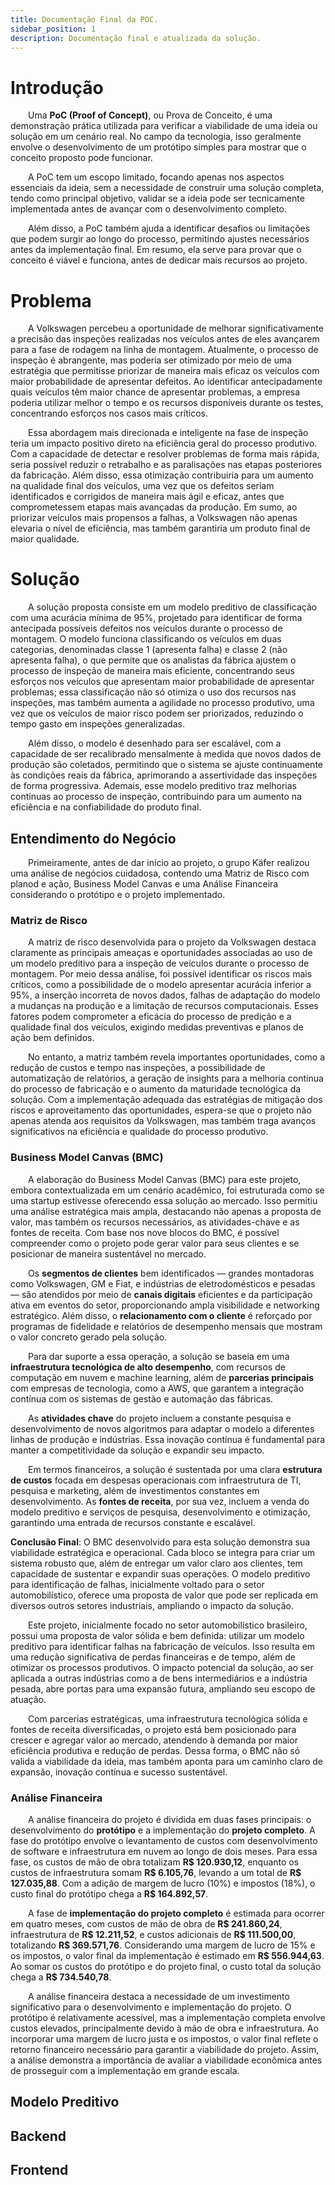 ```yaml
---
title: Documentação Final da POC.
sidebar_position: 1
description: Documentação final e atualizada da solução.
---
```


# Introdução

&emsp;&emsp;Uma **PoC (Proof of Concept)**, ou Prova de Conceito, é uma demonstração prática utilizada para verificar a viabilidade de uma ideia ou solução em um cenário real. No campo da tecnologia, isso geralmente envolve o desenvolvimento de um protótipo simples para mostrar que o conceito proposto pode funcionar.

&emsp;&emsp;A PoC tem um escopo limitado, focando apenas nos aspectos essenciais da ideia, sem a necessidade de construir uma solução completa, tendo como principal objetivo, validar se a ideia pode ser tecnicamente implementada antes de avançar com o desenvolvimento completo.

&emsp;&emsp;Além disso, a PoC também ajuda a identificar desafios ou limitações que podem surgir ao longo do processo, permitindo ajustes necessários antes da implementação final. Em resumo, ela serve para provar que o conceito é viável e funciona, antes de dedicar mais recursos ao projeto.

# Problema

&emsp;&emsp;A Volkswagen percebeu a oportunidade de melhorar significativamente a precisão das inspeções realizadas nos veículos antes de eles avançarem para a fase de rodagem na linha de montagem. Atualmente, o processo de inspeção é abrangente, mas poderia ser otimizado por meio de uma estratégia que permitisse priorizar de maneira mais eficaz os veículos com maior probabilidade de apresentar defeitos. Ao identificar antecipadamente quais veículos têm maior chance de apresentar problemas, a empresa poderia utilizar melhor o tempo e os recursos disponíveis durante os testes, concentrando esforços nos casos mais críticos.

&emsp;&emsp;Essa abordagem mais direcionada e inteligente na fase de inspeção teria um impacto positivo direto na eficiência geral do processo produtivo. Com a capacidade de detectar e resolver problemas de forma mais rápida, seria possível reduzir o retrabalho e as paralisações nas etapas posteriores da fabricação. Além disso, essa otimização contribuiria para um aumento na qualidade final dos veículos, uma vez que os defeitos seriam identificados e corrigidos de maneira mais ágil e eficaz, antes que comprometessem etapas mais avançadas da produção. Em sumo, ao priorizar veículos mais propensos a falhas, a Volkswagen não apenas elevaria o nível de eficiência, mas também garantiria um produto final de maior qualidade.

# Solução

&emsp;&emsp;A solução proposta consiste em um modelo preditivo de classificação com uma acurácia mínima de 95%, projetado para identificar de forma antecipada possíveis defeitos nos veículos durante o processo de montagem. O modelo funciona classificando os veículos em duas categorias, denominadas classe 1 (apresenta falha) e classe 2 (não apresenta falha), o que permite que os analistas da fábrica ajustem o processo de inspeção de maneira mais eficiente, concentrando seus esforços nos veículos que apresentam maior probabilidade de apresentar problemas; essa classificação não só otimiza o uso dos recursos nas inspeções, mas também aumenta a agilidade no processo produtivo, uma vez que os veículos de maior risco podem ser priorizados, reduzindo o tempo gasto em inspeções generalizadas.

&emsp;&emsp;Além disso, o modelo é desenhado para ser escalável, com a capacidade de ser recalibrado mensalmente à medida que novos dados de produção são coletados, permitindo que o sistema se ajuste continuamente às condições reais da fábrica, aprimorando a assertividade das inspeções de forma progressiva. Ademais, esse modelo preditivo traz melhorias contínuas ao processo de inspeção, contribuindo para um aumento na eficiência e na confiabilidade do produto final.

## Entendimento do Negócio

&emsp;&emsp;Primeiramente, antes de dar início ao projeto, o grupo Käfer realizou uma análise de negócios cuidadosa, contendo uma Matriz de Risco com planod e ação, Business Model Canvas e uma Análise Financeira considerando o protótipo e o projeto implementado.

### Matriz de Risco

&emsp;&emsp;A matriz de risco desenvolvida para o projeto da Volkswagen destaca claramente as principais ameaças e oportunidades associadas ao uso de um modelo preditivo para a inspeção de veículos durante o processo de montagem. Por meio dessa análise, foi possível identificar os riscos mais críticos, como a possibilidade de o modelo apresentar acurácia inferior a 95%, a inserção incorreta de novos dados, falhas de adaptação do modelo a mudanças na produção e a limitação de recursos computacionais. Esses fatores podem comprometer a eficácia do processo de predição e a qualidade final dos veículos, exigindo medidas preventivas e planos de ação bem definidos.

&emsp;&emsp;No entanto, a matriz também revela importantes oportunidades, como a redução de custos e tempo nas inspeções, a possibilidade de automatização de relatórios, a geração de insights para a melhoria contínua do processo de fabricação e o aumento da maturidade tecnológica da solução. Com a implementação adequada das estratégias de mitigação dos riscos e aproveitamento das oportunidades, espera-se que o projeto não apenas atenda aos requisitos da Volkswagen, mas também traga avanços significativos na eficiência e qualidade do processo produtivo.

### Business Model Canvas (BMC)

&emsp;&emsp;A elaboração do Business Model Canvas (BMC) para este projeto, embora contextualizada em um cenário acadêmico, foi estruturada como se uma startup estivesse oferecendo essa solução ao mercado. Isso permitiu uma análise estratégica mais ampla, destacando não apenas a proposta de valor, mas também os recursos necessários, as atividades-chave e as fontes de receita. Com base nos nove blocos do BMC, é possível compreender como o projeto pode gerar valor para seus clientes e se posicionar de maneira sustentável no mercado.

&emsp;&emsp;Os **segmentos de clientes** bem identificados — grandes montadoras como Volkswagen, GM e Fiat, e indústrias de eletrodomésticos e pesadas — são atendidos por meio de **canais digitais** eficientes e da participação ativa em eventos do setor, proporcionando ampla visibilidade e networking estratégico. Além disso, o **relacionamento com o cliente** é reforçado por programas de fidelidade e relatórios de desempenho mensais que mostram o valor concreto gerado pela solução.

&emsp;&emsp;Para dar suporte a essa operação, a solução se baseia em uma **infraestrutura tecnológica de alto desempenho**, com recursos de computação em nuvem e machine learning, além de **parcerias principais** com empresas de tecnologia, como a AWS, que garantem a integração contínua com os sistemas de gestão e automação das fábricas. 

&emsp;&emsp;As **atividades chave** do projeto incluem a constante pesquisa e desenvolvimento de novos algoritmos para adaptar o modelo a diferentes linhas de produção e indústrias. Essa inovação contínua é fundamental para manter a competitividade da solução e expandir seu impacto. 

&emsp;&emsp;Em termos financeiros, a solução é sustentada por uma clara **estrutura de custos** focada em despesas operacionais com infraestrutura de TI, pesquisa e marketing, além de investimentos constantes em desenvolvimento. As **fontes de receita**, por sua vez, incluem a venda do modelo preditivo e serviços de pesquisa, desenvolvimento e otimização, garantindo uma entrada de recursos constante e escalável.

**Conclusão Final**:
O BMC desenvolvido para esta solução demonstra sua viabilidade estratégica e operacional. Cada bloco se integra para criar um sistema robusto que, além de entregar um valor claro aos clientes, tem capacidade de sustentar e expandir suas operações. O modelo preditivo para identificação de falhas, inicialmente voltado para o setor automobilístico, oferece uma proposta de valor que pode ser replicada em diversos outros setores industriais, ampliando o impacto da solução. 

&emsp;&emsp;Este projeto, inicialmente focado no setor automobilístico brasileiro, possui uma proposta de valor sólida e bem definida: utilizar um modelo preditivo para identificar falhas na fabricação de veículos. Isso resulta em uma redução significativa de perdas financeiras e de tempo, além de otimizar os processos produtivos. O impacto potencial da solução, ao ser aplicada a outras indústrias como a de bens intermediários e a indústria pesada, abre portas para uma expansão futura, ampliando seu escopo de atuação.

&emsp;&emsp;Com parcerias estratégicas, uma infraestrutura tecnológica sólida e fontes de receita diversificadas, o projeto está bem posicionado para crescer e agregar valor ao mercado, atendendo à demanda por maior eficiência produtiva e redução de perdas. Dessa forma, o BMC não só valida a viabilidade da ideia, mas também aponta para um caminho claro de expansão, inovação contínua e sucesso sustentável.

### Análise Financeira

&emsp;&emsp;A análise financeira do projeto é dividida em duas fases principais: o desenvolvimento do **protótipo** e a implementação do **projeto completo**. A fase do protótipo envolve o levantamento de custos com desenvolvimento de software e infraestrutura em nuvem ao longo de dois meses. Para essa fase, os custos de mão de obra totalizam **R$ 120.930,12**, enquanto os custos de infraestrutura somam **R$ 6.105,76**, levando a um total de **R$ 127.035,88**. Com a adição de margem de lucro (10%) e impostos (18%), o custo final do protótipo chega a **R$ 164.892,57**.

&emsp;&emsp;A fase de **implementação do projeto completo** é estimada para ocorrer em quatro meses, com custos de mão de obra de **R$ 241.860,24**, infraestrutura de **R$ 12.211,52**, e custos adicionais de **R$ 111.500,00**, totalizando **R$ 369.571,76**. Considerando uma margem de lucro de 15% e os impostos, o valor final da implementação é estimado em **R$ 556.944,63**. Ao somar os custos do protótipo e do projeto final, o custo total da solução chega a **R$ 734.540,78**.

&emsp;&emsp;A análise financeira destaca a necessidade de um investimento significativo para o desenvolvimento e implementação do projeto. O protótipo é relativamente acessível, mas a implementação completa envolve custos elevados, principalmente devido à mão de obra e infraestrutura. Ao incorporar uma margem de lucro justa e os impostos, o valor final reflete o retorno financeiro necessário para garantir a viabilidade do projeto. Assim, a análise demonstra a importância de avaliar a viabilidade econômica antes de prosseguir com a implementação em grande escala.

## Modelo Preditivo

## Backend

## Frontend